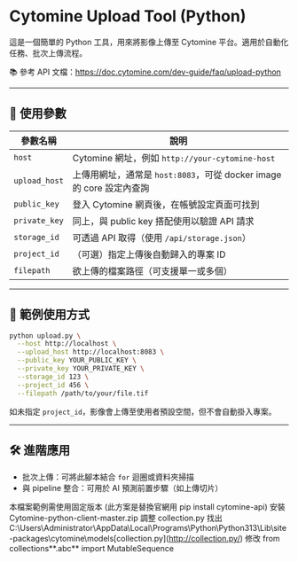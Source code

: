 # Cytomine Upload Tool (Python)

這是一個簡單的 Python 工具，用來將影像上傳至 Cytomine 平台。適用於自動化任務、批次上傳流程。

📚 參考 API 文檔：https://doc.cytomine.com/dev-guide/faq/upload-python

---

## 🔧 使用參數

| 參數名稱       | 說明 |
|----------------|------|
| `host`         | Cytomine 網址，例如 `http://your-cytomine-host` |
| `upload_host`  | 上傳用網址，通常是 `host:8083`，可從 docker image 的 core 設定內查詢 |
| `public_key`   | 登入 Cytomine 網頁後，在帳號設定頁面可找到 |
| `private_key`  | 同上，與 public key 搭配使用以驗證 API 請求 |
| `storage_id`   | 可透過 API 取得（使用 `/api/storage.json`） |
| `project_id`   | （可選）指定上傳後自動歸入的專案 ID |
| `filepath`     | 欲上傳的檔案路徑（可支援單一或多個） |

---

## 🧪 範例使用方式

```bash
python upload.py \
  --host http://localhost \
  --upload_host http://localhost:8083 \
  --public_key YOUR_PUBLIC_KEY \
  --private_key YOUR_PRIVATE_KEY \
  --storage_id 123 \
  --project_id 456 \
  --filepath /path/to/your/file.tif
```

如未指定 `project_id`，影像會上傳至使用者預設空間，但不會自動掛入專案。

---

## 🛠 進階應用
- 批次上傳：可將此腳本結合 `for` 迴圈或資料夾掃描
- 與 pipeline 整合：可用於 AI 預測前置步驟（如上傳切片）

本檔案範例需使用固定版本 (此方案是替換官網用 pip install cytomine-api)
安裝 Cytomine-python-client-master.zip
調整 collection.py
找出 
C:\Users\Administrator\AppData\Local\Programs\Python\Python313\Lib\site-packages\cytomine\models\[collection.py](http://collection.py/)
修改 from collections**.abc** import MutableSequence
